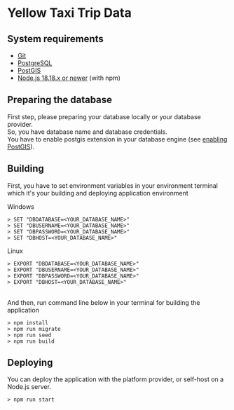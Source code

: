 # Yellow Taxi Trip Data


## System requirements

* [Git](https://git-scm.com)
* [PostgreSQL](https://www.postgresql.org)
* [PostGIS](https://postgis.net/documentation)
* [Node.js 18.18.x or newer](https://nodejs.org) (with npm)


## Preparing the database

First step, please preparing your database locally or your database provider.\
So, you have database name and database credentials.\
You have to enable postgis extension in your database engine (see [enabling PostGIS](https://postgis.net/documentation/getting_started)).


## Building

First, you have to set environment variables in your environment terminal which it's your building and deploying application environment

Windows
```shell
> SET "DBDATABASE=<YOUR_DATABASE_NAME>"
> SET "DBUSERNAME=<YOUR_DATABASE_NAME>"
> SET "DBPASSWORD=<YOUR_DATABASE_NAME>"
> SET "DBHOST=<YOUR_DATABASE_NAME>"
```

Linux
```shell
> EXPORT "DBDATABASE=<YOUR_DATABASE_NAME>"
> EXPORT "DBUSERNAME=<YOUR_DATABASE_NAME>"
> EXPORT "DBPASSWORD=<YOUR_DATABASE_NAME>"
> EXPORT "DBHOST=<YOUR_DATABASE_NAME>"
```

\
And then, run command line below in your terminal for building the application

```shell
> npm install
> npm run migrate
> npm run seed
> npm run build
```


## Deploying

You can deploy the application with the platform provider, or self-host on a Node.js server.

```shell
> npm run start
```
